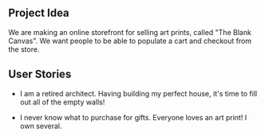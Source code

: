 ## Project Idea

We are making an online storefront for selling art prints, called "The Blank Canvas". We want people to be able to populate a cart and checkout from the store.

## User Stories

- I am a retired architect. Having building my perfect house, it's time to fill out all of the empty walls!

- I never know what to purchase for gifts. Everyone loves an art print! I own several.